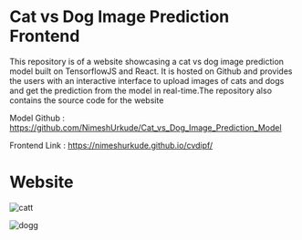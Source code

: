 # Cat vs Dog Image Prediction Frontend

This repository is of a website showcasing a cat vs dog image prediction model built on TensorflowJS and React. It is hosted on Github and provides the users with an interactive interface to upload images of cats and dogs and get the prediction from the model in real-time.The repository also contains the source code for the website

Model Github : https://github.com/NimeshUrkude/Cat_vs_Dog_Image_Prediction_Model

Frontend Link : https://nimeshurkude.github.io/cvdipf/


# Website


![catt](https://user-images.githubusercontent.com/112500211/213863744-5a03f5c4-a554-419b-ad1b-1787e706da0d.png)


![dogg](https://user-images.githubusercontent.com/112500211/213863745-2bbf5ae9-da4d-4b89-b26e-e7f0272f7afd.png)
